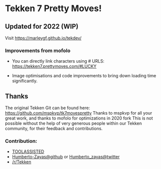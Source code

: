 # Tekken 7 Pretty Moves!

## Updated for 2022 (WIP)

 Visit https://marleygf.github.io/tekdev/


### Improvements from mofolo

- You can directly link characters using # URLS: https://tekken7.prettymoves.com/#LUCKY

- Image optimisations and code improvements to bring down loading time significantly.

## Thanks

The original Tekken Git can be found here: https://github.com/mspkvp/tk7movespretty
Thanks to mspkvp for all your great work, and thanks to mofolo for optimizations in 2020 fork
This is not possible without the help of very generous people within our Tekken community, for their feedback and contributions.


### Contribution:

- [TOOLASSlSTED](https://toolassisted.github.io/T7/)
- [Humberto-Zayas@github](https://github.com/Humberto-Zayas) or [Humberto_zayas@twitter](https://twitter.com/Humberto_zayas)
- [/r/Tekken](https://reddit.com/r/tekken)